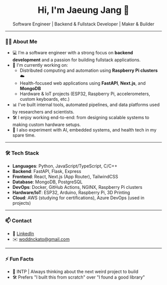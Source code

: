 <h1 align="center">Hi, I'm Jaeung Jang 👋</h1>
<p align="center">Software Engineer | Backend & Fullstack Developer | Maker & Builder</p>

---

### 👨‍💻 About Me

- 💻 I’m a software engineer with a strong focus on **backend development** and a passion for building fullstack applications.
- 🌱 I'm currently working on:
  - Distributed computing and automation using **Raspberry Pi clusters** ☁️
  - Health-focused web applications using **FastAPI**, **Next.js**, and **MongoDB**
  - Hardware & IoT projects (ESP32, Raspberry Pi, accelerometers, custom keyboards, etc.)
- 📊 I've built internal tools, automated pipelines, and data platforms used by researchers and scientists.
- 🛠 I enjoy working end-to-end: from designing scalable systems to making custom hardware setups.
- 🧪 I also experiment with AI, embedded systems, and health tech in my spare time.

---

### 🛠 Tech Stack

- **Languages**: Python, JavaScript/TypeScript, C/C++
- **Backend**: FastAPI, Flask, Express
- **Frontend**: React, Next.js (App Router), TailwindCSS
- **Database**: MongoDB, PostgreSQL
- **DevOps**: Docker, GitHub Actions, NGINX, Raspberry Pi clusters
- **Hardware/IoT**: ESP32, Arduino, Raspberry Pi, 3D Printing
- **Cloud**: AWS (studying for certifications), Azure DevOps (used in projects)

---

### 📫 Contact

- 🔗 [LinkedIn](https://www.linkedin.com/in/jaeung-jang/)
- ✉️ woddnckato@gmail.com

---

### ⚡ Fun Facts

- 🧠 INTP | Always thinking about the next weird project to build
- 🛠 Prefers "I built this from scratch" over "I found a good library"
